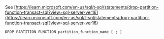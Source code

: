 See [https://learn.microsoft.com/en-us/sql/t-sql/statements/drop-partition-function-transact-sql?view=sql-server-ver16](https://learn.microsoft.com/en-us/sql/t-sql/statements/drop-partition-function-transact-sql?view=sql-server-ver16)
```
DROP PARTITION FUNCTION partition_function_name [ ; ]
```
